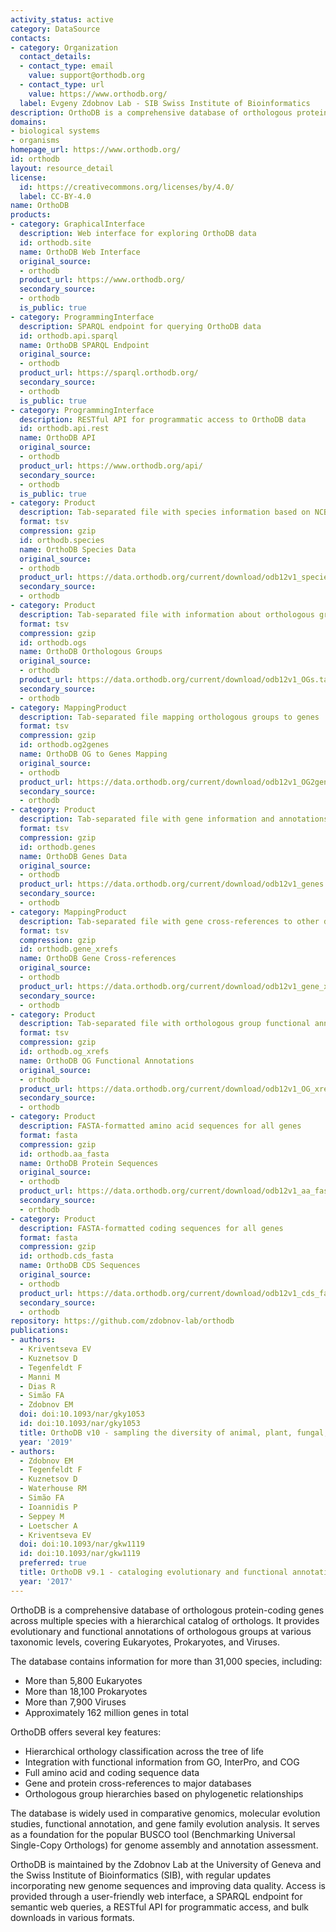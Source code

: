 ```yaml
---
activity_status: active
category: DataSource
contacts:
- category: Organization
  contact_details:
  - contact_type: email
    value: support@orthodb.org
  - contact_type: url
    value: https://www.orthodb.org/
  label: Evgeny Zdobnov Lab - SIB Swiss Institute of Bioinformatics
description: OrthoDB is a comprehensive database of orthologous protein-coding genes across multiple species, providing evolutionary and functional annotations of orthologous groups.
domains:
- biological systems
- organisms
homepage_url: https://www.orthodb.org/
id: orthodb
layout: resource_detail
license:
  id: https://creativecommons.org/licenses/by/4.0/
  label: CC-BY-4.0
name: OrthoDB
products:
- category: GraphicalInterface
  description: Web interface for exploring OrthoDB data
  id: orthodb.site
  name: OrthoDB Web Interface
  original_source:
  - orthodb
  product_url: https://www.orthodb.org/
  secondary_source:
  - orthodb
  is_public: true
- category: ProgrammingInterface
  description: SPARQL endpoint for querying OrthoDB data
  id: orthodb.api.sparql
  name: OrthoDB SPARQL Endpoint
  original_source:
  - orthodb
  product_url: https://sparql.orthodb.org/
  secondary_source:
  - orthodb
  is_public: true
- category: ProgrammingInterface
  description: RESTful API for programmatic access to OrthoDB data
  id: orthodb.api.rest
  name: OrthoDB API
  original_source:
  - orthodb
  product_url: https://www.orthodb.org/api/
  secondary_source:
  - orthodb
  is_public: true
- category: Product
  description: Tab-separated file with species information based on NCBI taxonomy
  format: tsv
  compression: gzip
  id: orthodb.species
  name: OrthoDB Species Data
  original_source:
  - orthodb
  product_url: https://data.orthodb.org/current/download/odb12v1_species.tab.gz
  secondary_source:
  - orthodb
- category: Product
  description: Tab-separated file with information about orthologous groups
  format: tsv
  compression: gzip
  id: orthodb.ogs
  name: OrthoDB Orthologous Groups
  original_source:
  - orthodb
  product_url: https://data.orthodb.org/current/download/odb12v1_OGs.tab.gz
  secondary_source:
  - orthodb
- category: MappingProduct
  description: Tab-separated file mapping orthologous groups to genes
  format: tsv
  compression: gzip
  id: orthodb.og2genes
  name: OrthoDB OG to Genes Mapping
  original_source:
  - orthodb
  product_url: https://data.orthodb.org/current/download/odb12v1_OG2genes.tab.gz
  secondary_source:
  - orthodb
- category: Product
  description: Tab-separated file with gene information and annotations
  format: tsv
  compression: gzip
  id: orthodb.genes
  name: OrthoDB Genes Data
  original_source:
  - orthodb
  product_url: https://data.orthodb.org/current/download/odb12v1_genes.tab.gz
  secondary_source:
  - orthodb
- category: MappingProduct
  description: Tab-separated file with gene cross-references to other databases
  format: tsv
  compression: gzip
  id: orthodb.gene_xrefs
  name: OrthoDB Gene Cross-references
  original_source:
  - orthodb
  product_url: https://data.orthodb.org/current/download/odb12v1_gene_xrefs.tab.gz
  secondary_source:
  - orthodb
- category: Product
  description: Tab-separated file with orthologous group functional annotations including GO, COG, and InterPro
  format: tsv
  compression: gzip
  id: orthodb.og_xrefs
  name: OrthoDB OG Functional Annotations
  original_source:
  - orthodb
  product_url: https://data.orthodb.org/current/download/odb12v1_OG_xrefs.tab.gz
  secondary_source:
  - orthodb
- category: Product
  description: FASTA-formatted amino acid sequences for all genes
  format: fasta
  compression: gzip
  id: orthodb.aa_fasta
  name: OrthoDB Protein Sequences
  original_source:
  - orthodb
  product_url: https://data.orthodb.org/current/download/odb12v1_aa_fasta.gz
  secondary_source:
  - orthodb
- category: Product
  description: FASTA-formatted coding sequences for all genes
  format: fasta
  compression: gzip
  id: orthodb.cds_fasta
  name: OrthoDB CDS Sequences
  original_source:
  - orthodb
  product_url: https://data.orthodb.org/current/download/odb12v1_cds_fasta.gz
  secondary_source:
  - orthodb
repository: https://github.com/zdobnov-lab/orthodb
publications:
- authors:
  - Kriventseva EV
  - Kuznetsov D
  - Tegenfeldt F
  - Manni M
  - Dias R
  - Simão FA
  - Zdobnov EM
  doi: doi:10.1093/nar/gky1053
  id: doi:10.1093/nar/gky1053
  title: OrthoDB v10 - sampling the diversity of animal, plant, fungal, protist, bacterial and viral genomes for evolutionary and functional annotations of orthologs
  year: '2019'
- authors:
  - Zdobnov EM
  - Tegenfeldt F
  - Kuznetsov D
  - Waterhouse RM
  - Simão FA
  - Ioannidis P
  - Seppey M
  - Loetscher A
  - Kriventseva EV
  doi: doi:10.1093/nar/gkw1119
  id: doi:10.1093/nar/gkw1119
  preferred: true
  title: OrthoDB v9.1 - cataloging evolutionary and functional annotations for animal, fungal, plant, archaeal, bacterial and viral orthologs
  year: '2017'
---
```

OrthoDB is a comprehensive database of orthologous protein-coding genes across multiple species with a hierarchical catalog of orthologs. It provides evolutionary and functional annotations of orthologous groups at various taxonomic levels, covering Eukaryotes, Prokaryotes, and Viruses.

The database contains information for more than 31,000 species, including:
- More than 5,800 Eukaryotes
- More than 18,100 Prokaryotes
- More than 7,900 Viruses
- Approximately 162 million genes in total

OrthoDB offers several key features:
- Hierarchical orthology classification across the tree of life
- Integration with functional information from GO, InterPro, and COG
- Full amino acid and coding sequence data
- Gene and protein cross-references to major databases
- Orthologous group hierarchies based on phylogenetic relationships

The database is widely used in comparative genomics, molecular evolution studies, functional annotation, and gene family evolution analysis. It serves as a foundation for the popular BUSCO tool (Benchmarking Universal Single-Copy Orthologs) for genome assembly and annotation assessment.

OrthoDB is maintained by the Zdobnov Lab at the University of Geneva and the Swiss Institute of Bioinformatics (SIB), with regular updates incorporating new genome sequences and improving data quality. Access is provided through a user-friendly web interface, a SPARQL endpoint for semantic web queries, a RESTful API for programmatic access, and bulk downloads in various formats.